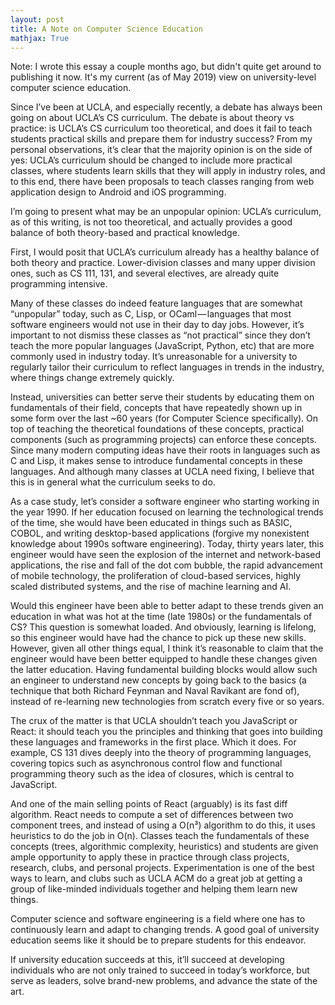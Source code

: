 ```yaml
---
layout: post
title: A Note on Computer Science Education
mathjax: True
---
```


Note: I wrote this essay a couple months ago, but didn't quite get around to publishing it now. It's my current (as of May 2019) view on university-level computer science education.

Since I’ve been at UCLA, and especially recently, a debate has always been going on about UCLA’s CS curriculum. The debate is about theory vs practice: is UCLA’s CS curriculum too theoretical, and does it fail to teach students practical skills and prepare them for industry success? From my personal observations, it’s clear that the majority opinion is on the side of yes: UCLA’s curriculum should be changed to include more practical classes, where students learn skills that they will apply in industry roles, and to this end, there have been proposals to teach classes ranging from web application design to Android and iOS programming.

I’m going to present what may be an unpopular opinion: UCLA’s curriculum, as of this writing, is not too theoretical, and actually provides a good balance of both theory-based and practical knowledge.

First, I would posit that UCLA’s curriculum already has a healthy balance of both theory and practice. Lower-division classes and many upper division ones, such as CS 111, 131, and several electives, are already quite programming intensive. 

Many of these classes do indeed feature languages that are somewhat “unpopular” today, such as C, Lisp, or OCaml — languages that most software engineers would not use in their day to day jobs. However, it’s important to not dismiss these classes as “not practical” since they don’t teach the more popular languages (JavaScript, Python, etc) that are more commonly used in industry today. It’s unreasonable for a university to regularly tailor their curriculum to reflect languages in trends in the industry, where things change extremely quickly. 

Instead, universities can better serve their students by educating them on fundamentals of their field, concepts that have repeatedly shown up in some form over the last ~60 years (for Computer Science specifically). On top of teaching the theoretical foundations of these concepts, practical components (such as programming projects) can enforce these concepts. Since many modern computing ideas have their roots in languages such as C and Lisp, it makes sense to introduce fundamental concepts in these languages. And although many classes at UCLA need fixing, I believe that this is in general what the curriculum seeks to do.

As a case study, let’s consider a software engineer who starting working in the year 1990. If her education focused on learning the technological trends of the time, she would have been educated in things such as BASIC, COBOL, and writing desktop-based applications (forgive my nonexistent knowledge about 1990s software engineering). Today, thirty years later, this engineer would have seen the explosion of the internet and network-based applications, the rise and fall of the dot com bubble, the rapid advancement of mobile technology, the proliferation of cloud-based services, highly scaled distributed systems, and the rise of machine learning and AI.

Would this engineer have been able to better adapt to these trends given an education in what was hot at the time (late 1980s) or the fundamentals of CS? This question is somewhat loaded. And obviously, learning is lifelong, so this engineer would have had the chance to pick up these new skills. However, given all other things equal, I think it’s reasonable to claim that the engineer would have been better equipped to handle these changes given the latter education. Having fundamental building blocks would allow such an engineer to understand new concepts by going back to the basics (a technique that both Richard Feynman and Naval Ravikant are fond of), instead of re-learning new technologies from scratch every five or so years.

The crux of the matter is that UCLA shouldn’t teach you JavaScript or React: it should teach you the principles and thinking that goes into building these languages and frameworks in the first place. Which it does. For example, CS 131 dives deeply into the theory of programming languages, covering topics such as asynchronous control flow and functional programming theory such as the idea of closures, which is central to JavaScript. 

And one of the main selling points of React (arguably) is its fast diff algorithm. React needs to compute a set of differences between two component trees, and instead of using a O(n³) algorithm to do this, it uses heuristics to do the job in O(n). Classes teach the fundamentals of these concepts (trees, algorithmic complexity, heuristics) and students are given ample opportunity to apply these in practice through class projects, research, clubs, and personal projects. Experimentation is one of the best ways to learn, and clubs such as UCLA ACM do a great job at getting a group of like-minded individuals together and helping them learn new things.

Computer science and software engineering is a field where one has to continuously learn and adapt to changing trends. A good goal of university education seems like it should be to prepare students for this endeavor.

If university education succeeds at this, it’ll succeed at developing individuals who are not only trained to succeed in today’s workforce, but serve as leaders, solve brand-new problems, and advance the state of the art.
